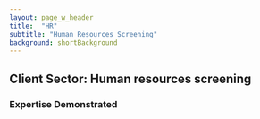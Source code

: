 ```yaml
---
layout: page_w_header
title:  "HR"
subtitle: "Human Resources Screening"
background: shortBackground
---
```


## Client Sector: Human resources screening 

### Expertise Demonstrated
